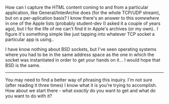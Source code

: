  How can I capture the HTML content coming to and from a particular application, like General/InterArchie does (for the whole TCP/UDP stream), but on a per-aplication basis?  I know there's an answer to this *somewhere* in one of the Apple lists (probably student-dev (I asked it a couple of years ago), but I for the life of me can't find it in Apple's archives (or my own)..  I figure it's something simple like just tapping into whatever TCP socket a particular app is using..

I have know nothing about BSD sockets, but I've seen operating systems where you had to be in the same address space as the one in which the socket was instantiated in order to get your hands on it... I would hope that BSD is the same. 

----

You may need to find a better way of phrasing this inquiry. I'm not sure (after reading it three times) I know what it is you're trying to accomplish. How about we start there - what *exactly* do you want to get and what do you want to do with it?